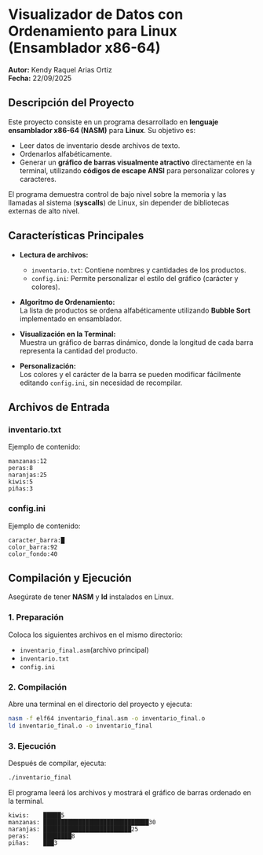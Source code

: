 # Visualizador de Datos con Ordenamiento para Linux (Ensamblador x86-64)

**Autor:** Kendy Raquel Arias Ortiz  
**Fecha:** 22/09/2025  

## Descripción del Proyecto

Este proyecto consiste en un programa desarrollado en **lenguaje ensamblador x86-64 (NASM)** para **Linux**. Su objetivo es:

- Leer datos de inventario desde archivos de texto.
- Ordenarlos alfabéticamente.
- Generar un **gráfico de barras visualmente atractivo** directamente en la terminal, utilizando **códigos de escape ANSI** para personalizar colores y caracteres.

El programa demuestra control de bajo nivel sobre la memoria y las llamadas al sistema (**syscalls**) de Linux, sin depender de bibliotecas externas de alto nivel.

## Características Principales

- **Lectura de archivos:**
  - `inventario.txt`: Contiene nombres y cantidades de los productos.
  - `config.ini`: Permite personalizar el estilo del gráfico (carácter y colores).
  
- **Algoritmo de Ordenamiento:**  
  La lista de productos se ordena alfabéticamente utilizando **Bubble Sort** implementado en ensamblador.

- **Visualización en la Terminal:**  
  Muestra un gráfico de barras dinámico, donde la longitud de cada barra representa la cantidad del producto.

- **Personalización:**  
  Los colores y el carácter de la barra se pueden modificar fácilmente editando `config.ini`, sin necesidad de recompilar.

## Archivos de Entrada

### inventario.txt
Ejemplo de contenido:
```
manzanas:12
peras:8
naranjas:25
kiwis:5
piñas:3
```
### config.ini
Ejemplo de contenido:
```
caracter_barra:█
color_barra:92
color_fondo:40
```
## Compilación y Ejecución

Asegúrate de tener **NASM** y **ld** instalados en Linux.

### 1. Preparación
Coloca los siguientes archivos en el mismo directorio:

- `inventario_final.asm`(archivo principal)
- `inventario.txt`
- `config.ini`

### 2. Compilación
Abre una terminal en el directorio del proyecto y ejecuta:

```bash
nasm -f elf64 inventario_final.asm -o inventario_final.o
ld inventario_final.o -o inventario_final
```

### 3. Ejecución

Después de compilar, ejecuta:

```bash
./inventario_final
```

El programa leerá los archivos y mostrará el gráfico de barras ordenado en la terminal.
```
kiwis:    █████5
manzanas: ██████████████████████████████30
naranjas: █████████████████████████25
peras:    ████████8
piñas:    ███3
```

